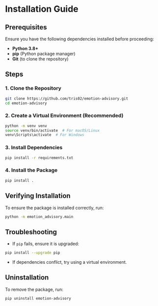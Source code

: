 # Installation Guide

## Prerequisites
Ensure you have the following dependencies installed before proceeding:

- **Python 3.8+**
- **pip** (Python package manager)
- **Git** (to clone the repository)

## Steps

### 1️. Clone the Repository
```bash
git clone https://github.com/tris02/emotion-advisory.git
cd emotion-advisory
```

### 2️. Create a Virtual Environment (Recommended)
```bash
python -m venv venv
source venv/bin/activate  # For macOS/Linux
venv\Scripts\activate  # For Windows
```

### 3️. Install Dependencies
```bash
pip install -r requirements.txt
```

### 4️. Install the Package
```bash
pip install .
```

## Verifying Installation
To ensure the package is installed correctly, run:
```bash
python -m emotion_advisory.main
```

## Troubleshooting
- If `pip` fails, ensure it is upgraded:
```bash
pip install --upgrade pip
```
- If dependencies conflict, try using a virtual environment.

## Uninstallation
To remove the package, run:
```bash
pip uninstall emotion-advisory
```

